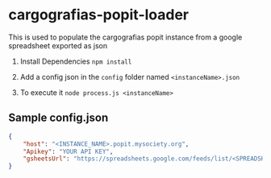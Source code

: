 cargografias-popit-loader
=========================

This is used to populate the cargografias popit instance from a google spreadsheet exported as json


1) Install Dependencies
`npm install`

2) Add a config json in the `config` folder named `<instanceName>.json`

3) To execute it
`node process.js <instanceName>`


Sample config.json
------------------
```json
{
    "host": "<INSTANCE_NAME>.popit.mysociety.org",
    "Apikey": "YOUR API KEY", 
    "gsheetsUrl": "https://spreadsheets.google.com/feeds/list/<SPREADSHEET_ID>/<SHEET_ID>/public/values?alt=json"
}
```
